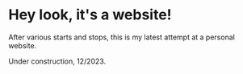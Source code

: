 # Hey look, it's a website!
After various starts and stops, this is my latest attempt at a personal website.

Under construction, 12/2023.